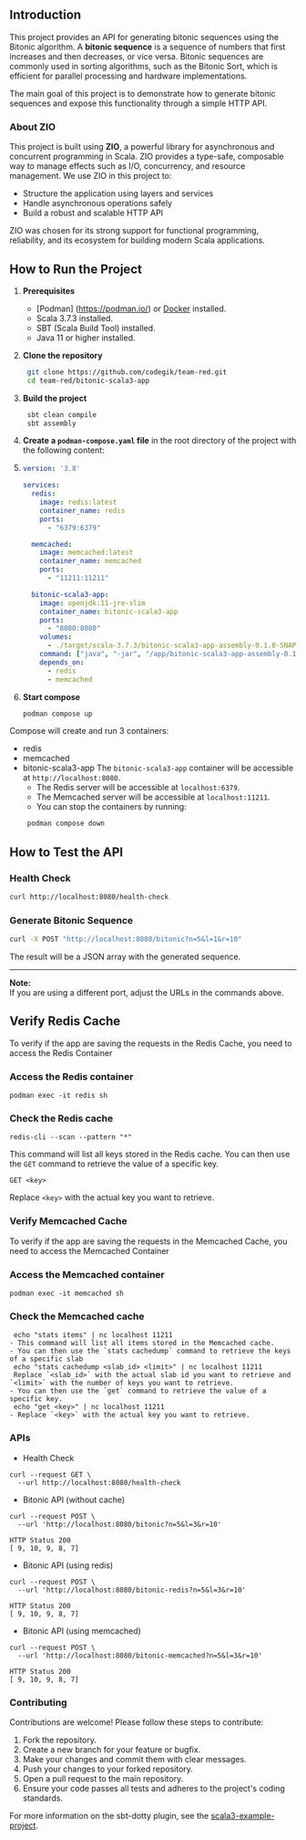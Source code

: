 ## Introduction

This project provides an API for generating bitonic sequences using the Bitonic algorithm. A **bitonic sequence** is a sequence of numbers that first increases and then decreases, or vice versa. Bitonic sequences are commonly used in sorting algorithms, such as the Bitonic Sort, which is efficient for parallel processing and hardware implementations.

The main goal of this project is to demonstrate how to generate bitonic sequences and expose this functionality through a simple HTTP API.

### About ZIO

This project is built using **ZIO**, a powerful library for asynchronous and concurrent programming in Scala. ZIO provides a type-safe, composable way to manage effects such as I/O, concurrency, and resource management. We use ZIO in this project to:

- Structure the application using layers and services
- Handle asynchronous operations safely
- Build a robust and scalable HTTP API

ZIO was chosen for its strong support for functional programming, reliability, and its ecosystem for building modern Scala applications.

## How to Run the Project

1. **Prerequisites**
   - [Podman] (https://podman.io/) or [Docker](https://www.docker.com/) installed.
   - Scala 3.7.3 installed.
   - SBT (Scala Build Tool) installed.
   - Java 11 or higher installed.

2. **Clone the repository**
    ```sh
     git clone https://github.com/codegik/team-red.git
     cd team-red/bitonic-scala3-app
    ```
3. **Build the project**
    ```sh
     sbt clean compile
     sbt assembly
      ```
4. **Create a `podman-compose.yaml` file** in the root directory of the project with the following content:
5. ```yaml
   version: '3.8'

   services:
     redis:
       image: redis:latest
       container_name: redis
       ports:
         - "6379:6379"

     memcached:
       image: memcached:latest
       container_name: memcached
       ports:
         - "11211:11211"

     bitonic-scala3-app:
       image: openjdk:11-jre-slim
       container_name: bitonic-scala3-app
       ports:
         - "8080:8080"
       volumes:
         - ./target/scala-3.7.3/bitonic-scala3-app-assembly-0.1.0-SNAPSHOT.jar:/app/bitonic-scala3-app-assembly-0.1.0-SNAPSHOT.jar
       command: ["java", "-jar", "/app/bitonic-scala3-app-assembly-0.1.0-SNAPSHOT.jar"]
       depends_on:
         - redis
         - memcached
   ```
   
6. **Start compose**
   ```sh
   podman compose up
   ```
Compose will create and run 3 containers:

* redis
* memcached
* bitonic-scala3-app
The `bitonic-scala3-app` container will be accessible at `http://localhost:8080`.
  * The Redis server will be accessible at `localhost:6379`.
  * The Memcached server will be accessible at `localhost:11211`.
  * You can stop the containers by running:
  ```sh
   podman compose down
  ```

## How to Test the API

### Health Check

```sh
curl http://localhost:8080/health-check
```

### Generate Bitonic Sequence

```sh
curl -X POST "http://localhost:8080/bitonic?n=5&l=1&r=10"
```

The result will be a JSON array with the generated sequence.

---

**Note:**  
If you are using a different port, adjust the URLs in the commands above.

## Verify Redis Cache

To verify if the app are saving the requests in the Redis Cache, you need to access the Redis Container

### Access the Redis container

```
podman exec -it redis sh
```

### Check the Redis cache

```
redis-cli --scan --pattern "*"
```
This command will list all keys stored in the Redis cache.
You can then use the `GET` command to retrieve the value of a specific key.
```
GET <key>
```
Replace `<key>` with the actual key you want to retrieve.
### Verify Memcached Cache
To verify if the app are saving the requests in the Memcached Cache, you need to access the Memcached Container
### Access the Memcached container
```
podman exec -it memcached sh
```
### Check the Memcached cache
```
 echo "stats items" | nc localhost 11211 
- This command will list all items stored in the Memcached cache.
- You can then use the `stats cachedump` command to retrieve the keys of a specific slab
 echo "stats cachedump <slab_id> <limit>" | nc localhost 11211
 Replace `<slab_id>` with the actual slab id you want to retrieve and `<limit>` with the number of keys you want to retrieve.
- You can then use the `get` command to retrieve the value of a specific key.
 echo "get <key>" | nc localhost 11211
- Replace `<key>` with the actual key you want to retrieve.
```

### APIs

* Health Check
```shell
curl --request GET \
  --url http://localhost:8080/health-check
```

* Bitonic API (without cache)
```shell
curl --request POST \
  --url 'http://localhost:8080/bitonic?n=5&l=3&r=10'
 
HTTP Status 200
[ 9, 10, 9, 8, 7]
```

* Bitonic API (using redis)
```shell
curl --request POST \
  --url 'http://localhost:8080/bitonic-redis?n=5&l=3&r=10'
  
HTTP Status 200
[ 9, 10, 9, 8, 7]
```

* Bitonic API (using memcached)
```shell
curl --request POST \
  --url 'http://localhost:8080/bitonic-memcached?n=5&l=3&r=10'
  
HTTP Status 200
[ 9, 10, 9, 8, 7]
```

### Contributing
Contributions are welcome! Please follow these steps to contribute:
1. Fork the repository.
2. Create a new branch for your feature or bugfix.
3. Make your changes and commit them with clear messages.
4. Push your changes to your forked repository.
5. Open a pull request to the main repository.
6. Ensure your code passes all tests and adheres to the project's coding standards.

For more information on the sbt-dotty plugin, see the
[scala3-example-project](https://github.com/scala/scala3-example-project/blob/main/README.md).
